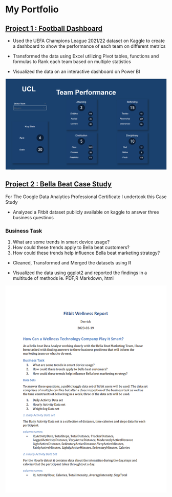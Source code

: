 # My Portfolio

## [Project 1 : Football Dashboard](https://github.com/DMK980/UCL-Dashboard)

- Used the UEFA Champions League 2021/22 dataset on Kaggle to create 
a dashboard to show the performance of each team on different metrics

- Transformed the data using Excel utilizing Pivot tables, functions and formulas to Rank 
each team based on multiple statistics 

- Visualized the data on an interactive dashboard on Power BI

![](UCL%20Dashboard.png)

## [Project 2 : Bella Beat Case Study](https://github.com/DMK980/Bella-Beat-Case-Study)

For The Google Data Analytics Professional Certificate I undertook this Case Study

- Analyzed a Fitbit dataset publicly available on kaggle to answer three business questinos

### Business Task
1. What are some trends in smart device usage?
2. How could these trends apply to Bella beat customers?
3. How could these trends help influence Bella beat marketing strategy?

- Cleaned, Transformed and Merged the datasets using R 

- Visualized the data using ggplot2 and reported the findings in a multitude
of methods ie. PDF,R Markdown, html

![](Bella%20Beat%20Case%20Study.png)
